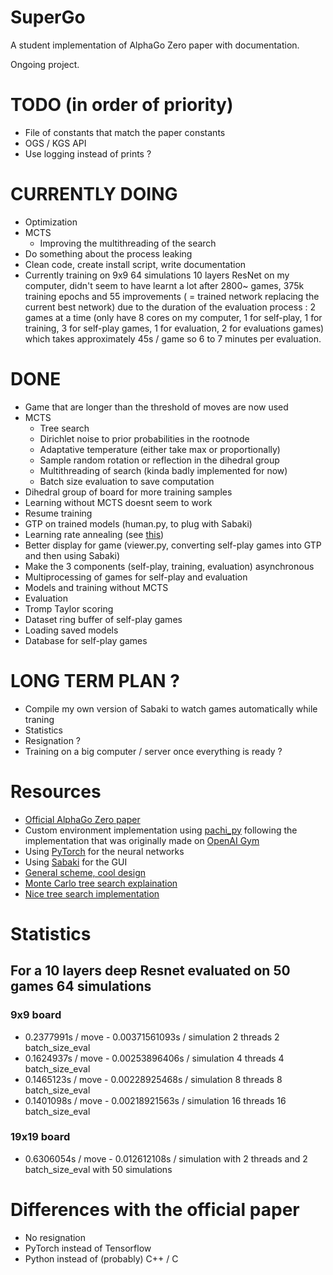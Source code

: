 # SuperGo

A student implementation of AlphaGo Zero paper with documentation.

Ongoing project.

# TODO (in order of priority)

* File of constants that match the paper constants
* OGS / KGS API
* Use logging instead of prints ?

# CURRENTLY DOING

* Optimization
* MCTS
  * Improving the multithreading of the search
* Do something about the process leaking
* Clean code, create install script, write documentation
* Currently training on 9x9 64 simulations 10 layers ResNet on my computer, didn't seem to have learnt a lot after 2800~ games, 375k training epochs and 55 improvements ( = trained network replacing the current best network) due to the duration of the evaluation process : 2 games at a time (only have 8 cores on my computer, 1 for self-play, 1 for training, 3 for self-play games, 1 for evaluation, 2 for evaluations games) which takes approximately 45s / game so 6 to 7 minutes per evaluation.

# DONE

* Game that are longer than the threshold of moves are now used
* MCTS
  * Tree search
  * Dirichlet noise to prior probabilities in the rootnode
  * Adaptative temperature (either take max or proportionally)
  * Sample random rotation or reflection in the dihedral group
  * Multithreading of search (kinda badly implemented for now)
  * Batch size evaluation to save computation
* Dihedral group of board for more training samples
* Learning without MCTS doesnt seem to work
* Resume training
* GTP on trained models (human.py, to plug with Sabaki)
* Learning rate annealing (see [this](https://discuss.pytorch.org/t/adaptive-learning-rate/320/26))
* Better display for game (viewer.py, converting self-play games into GTP and then using Sabaki)
* Make the 3 components (self-play, training, evaluation) asynchronous
* Multiprocessing of games for self-play and evaluation
* Models and training without MCTS
* Evaluation
* Tromp Taylor scoring
* Dataset ring buffer of self-play games
* Loading saved models
* Database for self-play games

# LONG TERM PLAN ?

* Compile my own version of Sabaki to watch games automatically while traning
* Statistics
* Resignation ?
* Training on a big computer / server once everything is ready ?

# Resources

* [Official AlphaGo Zero paper](https://www.nature.com/articles/nature24270.epdf?author_access_token=VJXbVjaSHxFoctQQ4p2k4tRgN0jAjWel9jnR3ZoTv0PVW4gB86EEpGqTRDtpIz-2rmo8-KG06gqVobU5NSCFeHILHcVFUeMsbvwS-lxjqQGg98faovwjxeTUgZAUMnRQ)
* Custom environment implementation using [pachi_py](https://github.com/openai/pachi-py/tree/master/pachi_py) following the implementation that was originally made on [OpenAI Gym](https://github.com/openai/gym/blob/6af4a5b9b2755606c4e0becfe1fc876d33130526/gym/envs/board_game/go.py)
* Using [PyTorch](https://github.com/pytorch/pytorch) for the neural networks
* Using [Sabaki](https://github.com/SabakiHQ/Sabaki) for the GUI
* [General scheme, cool design](https://applied-data.science/static/main/res/alpha_go_zero_cheat_sheet.png)
* [Monte Carlo tree search explaination](https://int8.io/monte-carlo-tree-search-beginners-guide/)
* [Nice tree search implementation](https://github.com/blanyal/alpha-zero/blob/master/mcts.py)

# Statistics

## For a 10 layers deep Resnet evaluated on 50 games 64 simulations

### 9x9 board

* 0.2377991s / move - 0.00371561093s / simulation 2 threads 2 batch_size_eval
* 0.1624937s / move - 0.00253896406s / simulation 4 threads 4 batch_size_eval
* 0.1465123s / move - 0.00228925468s / simulation 8 threads 8 batch_size_eval
* 0.1401098s / move - 0.00218921563s / simulation 16 threads 16 batch_size_eval

### 19x19 board

* 0.6306054s / move - 0.012612108s / simulation with 2 threads and 2 batch_size_eval with 50 simulations

# Differences with the official paper

* No resignation
* PyTorch instead of Tensorflow
* Python instead of (probably) C++ / C
